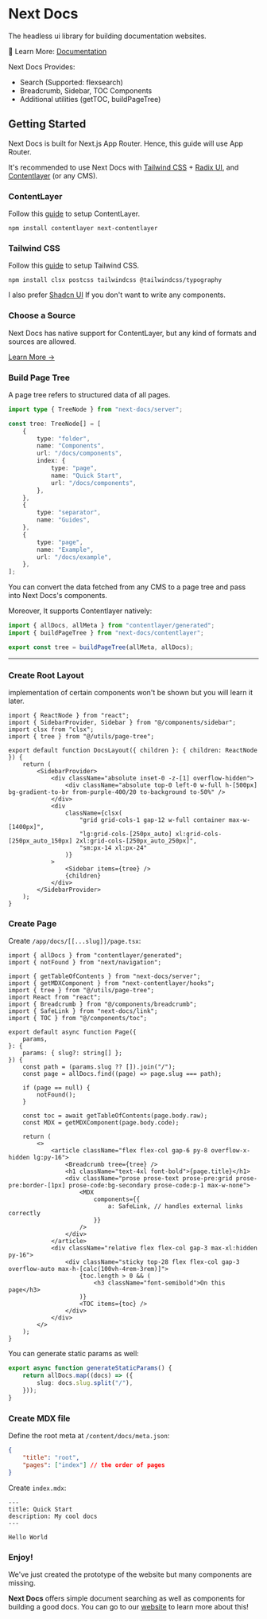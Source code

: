# Next Docs

The headless ui library for building documentation websites.

📘 Learn More: [Documentation](https://next-docs-zeta.vercel.app)

Next Docs Provides:

-   Search (Supported: flexsearch)
-   Breadcrumb, Sidebar, TOC Components
-   Additional utilities (getTOC, buildPageTree)

## Getting Started

Next Docs is built for Next.js App Router. Hence, this guide will use App Router.

It's recommended to use Next Docs with [Tailwind CSS](https://tailwindcss.com) + [Radix UI](https://www.radix-ui.com), and [Contentlayer](https://www.contentlayer.dev) (or any CMS).

### ContentLayer

Follow this [guide](https://www.contentlayer.dev/docs/getting-started) to setup ContentLayer.

```
npm install contentlayer next-contentlayer
```

### Tailwind CSS

Follow this [guide](https://tailwindcss.com/docs/guides/nextjs) to setup Tailwind CSS.

```
npm install clsx postcss tailwindcss @tailwindcss/typography
```

I also prefer [Shadcn UI](https://ui.shadcn.com) If you don't want to write any components.

### Choose a Source

Next Docs has native support for ContentLayer, but any kind of formats and sources are allowed.

[Learn More ->](/docs/adapters/contentlayer)

### Build Page Tree

A page tree refers to structured data of all pages.

```ts
import type { TreeNode } from "next-docs/server";

const tree: TreeNode[] = [
    {
        type: "folder",
        name: "Components",
        url: "/docs/components",
        index: {
            type: "page",
            name: "Quick Start",
            url: "/docs/components",
        },
    },
    {
        type: "separator",
        name: "Guides",
    },
    {
        type: "page",
        name: "Example",
        url: "/docs/example",
    },
];
```

You can convert the data fetched from any CMS to a page tree and pass into Next Docs's components.

Moreover, It supports Contentlayer natively:

```ts
import { allDocs, allMeta } from "contentlayer/generated";
import { buildPageTree } from "next-docs/contentlayer";

export const tree = buildPageTree(allMeta, allDocs);
```

---

### Create Root Layout

implementation of certain components won't be shown but you will learn it later.

```tsx
import { ReactNode } from "react";
import { SidebarProvider, Sidebar } from "@/components/sidebar";
import clsx from "clsx";
import { tree } from "@/utils/page-tree";

export default function DocsLayout({ children }: { children: ReactNode }) {
    return (
        <SidebarProvider>
            <div className="absolute inset-0 -z-[1] overflow-hidden">
                <div className="absolute top-0 left-0 w-full h-[500px] bg-gradient-to-br from-purple-400/20 to-background to-50%" />
            </div>
            <div
                className={clsx(
                    "grid grid-cols-1 gap-12 w-full container max-w-[1400px]",
                    "lg:grid-cols-[250px_auto] xl:grid-cols-[250px_auto_150px] 2xl:grid-cols-[250px_auto_250px]",
                    "sm:px-14 xl:px-24"
                )}
            >
                <Sidebar items={tree} />
                {children}
            </div>
        </SidebarProvider>
    );
}
```

### Create Page

Create `/app/docs/[[...slug]]/page.tsx`:

```tsx
import { allDocs } from "contentlayer/generated";
import { notFound } from "next/navigation";

import { getTableOfContents } from "next-docs/server";
import { getMDXComponent } from "next-contentlayer/hooks";
import { tree } from "@/utils/page-tree";
import React from "react";
import { Breadcrumb } from "@/components/breadcrumb";
import { SafeLink } from "next-docs/link";
import { TOC } from "@/components/toc";

export default async function Page({
    params,
}: {
    params: { slug?: string[] };
}) {
    const path = (params.slug ?? []).join("/");
    const page = allDocs.find((page) => page.slug === path);

    if (page == null) {
        notFound();
    }

    const toc = await getTableOfContents(page.body.raw);
    const MDX = getMDXComponent(page.body.code);

    return (
        <>
            <article className="flex flex-col gap-6 py-8 overflow-x-hidden lg:py-16">
                <Breadcrumb tree={tree} />
                <h1 className="text-4xl font-bold">{page.title}</h1>
                <div className="prose prose-text prose-pre:grid prose-pre:border-[1px] prose-code:bg-secondary prose-code:p-1 max-w-none">
                    <MDX
                        components={{
                            a: SafeLink, // handles external links correctly
                        }}
                    />
                </div>
            </article>
            <div className="relative flex flex-col gap-3 max-xl:hidden py-16">
                <div className="sticky top-28 flex flex-col gap-3 overflow-auto max-h-[calc(100vh-4rem-3rem)]">
                    {toc.length > 0 && (
                        <h3 className="font-semibold">On this page</h3>
                    )}
                    <TOC items={toc} />
                </div>
            </div>
        </>
    );
}
```

You can generate static params as well:

```ts
export async function generateStaticParams() {
    return allDocs.map((docs) => ({
        slug: docs.slug.split("/"),
    }));
}
```

### Create MDX file

Define the root meta at `/content/docs/meta.json`:

```json
{
    "title": "root",
    "pages": ["index"] // the order of pages
}
```

Create `index.mdx`:

```mdx
---
title: Quick Start
description: My cool docs
---

Hello World
```

### Enjoy!

We've just created the prototype of the website but many components are missing.

**Next Docs** offers simple document searching as well as components for building a good docs. You can go to our [website](https://next-docs-zeta.vercel.app/docs) to learn more about this!
